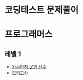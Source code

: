# 코딩테스트 문제풀이

# 프로그래머스

## 레벨 1

- [완주하지 못한 선수](https://github.com/amuse1991/coding_test/blob/master/src/hash/uncompleted_player/uncomplted_player.md)
- [모의고사](https://github.com/amuse1991/coding_test/blob/master/src/exhaustive_search/mockExam/mockExam.md)

